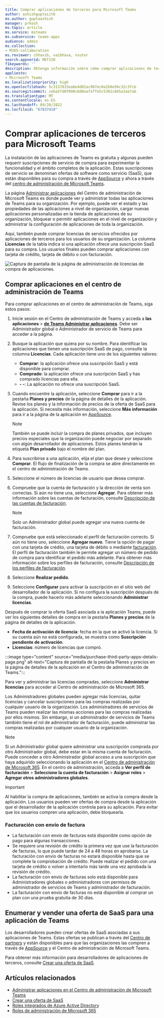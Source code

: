 ```yaml
---
title: Comprar aplicaciones de terceros para Microsoft Teams
author: ashishguptaiitb
ms.author: guptaashish
manager: prkosh
ms.topic: article
ms.service: msteams
ms.subservice: teams-apps
audience: admin
ms.collection:
- M365-collaboration
ms.reviewer: chhavib, vaibhava, nsuter
search.appverid: MET150
f1keywords: ''
description: Obtenga información sobre cómo comprar aplicaciones de terceros en la tienda de Teams con una tarjeta de crédito, una tarjeta de débito o mediante facturación.
appliesto:
- Microsoft Teams
ms.localizationpriority: high
ms.openlocfilehash: 5c3137815ea8e4d02ac987ec0a2b0e50c32c3fcb
ms.sourcegitcommit: ceba5fd8f098c8d0eafaffe5c5301c845a3ae7ab
ms.translationtype: MT
ms.contentlocale: es-ES
ms.lasthandoff: 09/20/2022
ms.locfileid: "67837410"
---
```

# <a name="purchase-third-party-apps-for-teams"></a>Comprar aplicaciones de terceros para Microsoft Teams

La instalación de las aplicaciones de Teams es gratuita y algunas pueden requerir suscripciones de servicio de compra para experimentar la funcionalidad y el ámbito completos de la aplicación. Estas suscripciones de servicio se denominan ofertas de software como servicio (SaaS), que están disponibles para su compra a través de [AppSource](https://appsource.microsoft.com/) y ahora a través del [centro de administración de Microsoft Teams](https://admin.teams.microsoft.com).

La página [Administrar aplicaciones](manage-apps.md) del Centro de administración de Microsoft Teams es donde puede ver y administrar todas las aplicaciones de Teams para su organización. Por ejemplo, puede ver el estado y las propiedades de las aplicaciones a nivel de organización, cargar nuevas aplicaciones personalizadas en la tienda de aplicaciones de su organización, bloquear o permitir aplicaciones en el nivel de organización y administrar la configuración de aplicaciones de toda la organización.

Aquí, también puede comprar licencias de servicios ofrecidos por aplicaciones de terceros para los usuarios de su organización. La columna **Licencias** de la tabla indica si una aplicación ofrece una suscripción SaaS para su compra. Los usuarios finales pueden comprar aplicaciones con tarjeta de crédito, tarjeta de débito o con facturación.

![Captura de pantalla de la página de administración de licencias de compra de aplicaciones.](media/manage-apps-new-page.png)

## <a name="purchase-apps-in-the-teams-admin-center"></a>Comprar aplicaciones en el centro de administración de Teams

Para comprar aplicaciones en el centro de administración de Teams, siga estos pasos:

1. Inicie sesión en el Centro de administración de Teams y acceda a **las aplicaciones** > **[de Teams Administrar aplicaciones](https://admin.teams.microsoft.com/policies/manage-apps)**. Debe ser Administrador global o Administrador de servicio de Teams para acceder a la página.

1. Busque la aplicación que quiera por su nombre. Para identificar las aplicaciones que tienen una suscripción SaaS de pago, consulte la columna **Licencias**. Cada aplicación tiene uno de los siguientes valores:
    * **Comprar**: la aplicación ofrece una suscripción SaaS y está disponible para comprar.  
    * **Comprado**: la aplicación ofrece una suscripción SaaS y has comprado licencias para ella.
    * **- -**: La aplicación no ofrece una suscripción SaaS.

1. Cuando encuentre la aplicación, seleccione **Comprar** para ir a la pestaña **Planes y precios** de la página de detalles de la aplicación. Revise los planes y la información de precios de la oferta de SaaS para la aplicación. Si necesita más información, seleccione **Más información** para ir a la página de la aplicación en [AppSource](https://appsource.microsoft.com/).

   > [!NOTE]
   > También se puede incluir la compra de planes privados, que incluyen precios especiales que la organización puede negociar por separado con algún desarrollador de aplicaciones. Estos planes tendrán la etiqueta **Plan privado** bajo el nombre del plan.

1. Para suscribirse a una aplicación, elija el plan que desee y seleccione **Comprar**. El flujo de finalización de la compra se abre directamente en el centro de administración de Teams.

1. Seleccione el número de licencias de usuario que desea comprar.

1. Compruebe que la cuenta de facturación y la dirección de venta son correctas. Si aún no tiene una, seleccione **Agregar**. Para obtener más información sobre las cuentas de facturación, consulte [Descripción de las cuentas de facturación](/microsoft-365/commerce/manage-billing-accounts).

   > [!NOTE]
   > Solo un Administrador global puede agregar una nueva cuenta de facturación.

1. Compruebe que está seleccionado el perfil de facturación correcto. Si aún no tiene uno, seleccione **Agregar nuevo**. Tiene la opción de pagar con una tarjeta de crédito, una tarjeta de débito o mediante [facturación](#invoice-billing). El perfil de facturación también le permite agregar un número de pedido de compra para identificar el pedido más adelante. Para obtener más información sobre los perfiles de facturación, consulte [Descripción de los perfiles de facturación](/microsoft-365/commerce/billing-and-payments/manage-billing-profiles).

1. Seleccione **Realizar pedido**.

1. Seleccione **Configurar** para activar la suscripción en el sitio web del desarrollador de la aplicación. Si no configura la suscripción después de la compra, puede hacerlo más adelante seleccionando **Administrar licencias**.

Después de comprar la oferta SaaS asociada a la aplicación Teams, puede ver los siguientes detalles de compra en la pestaña **Planes y precios** de la página de detalles de la aplicación.

* **Fecha de activación de licencia**: fecha en la que se activó la licencia. Si su cuenta aún no está configurada, se muestra como **Suscripción pendiente de activación**.
* **Licencias**: número de licencias que compró.

:::image type="content" source="media/purchase-third-party-apps-details-page.png" alt-text="Captura de pantalla de la pestaña Planes y precios en la página de detalles de la aplicación en el Centro de administración de Teams.":::

Para ver y administrar las licencias compradas, seleccione **Administrar licencias** para acceder al Centro de administración de Microsoft 365.

Los Administradores globales pueden agregar más licencias, quitar licencias y cancelar suscripciones para las compras realizadas por cualquier usuario de la organización. Los administradores de servicios de Teams pueden realizar las mismas acciones para las compras realizadas por ellos mismos. Sin embargo, si un administrador de servicios de Teams también tiene el rol de administrador de facturación, puede administrar las compras realizadas por cualquier usuario de la organización.

> [!NOTE]
> Si un Administrador global quiere administrar una suscripción comprada por otro Administrador global, debe estar en la misma cuenta de facturación. Puede conceder a otro Administrador global acceso a una suscripción que haya adquirido seleccionando la aplicación en el [Centro de administración de Microsoft 365](https://admin.microsoft.com). En el centro de administración, acceda a **Ver perfil de facturación** > **Seleccione la cuenta de facturación** > **Asignar roles** > **Agregar otros administradores globales**.

> [!IMPORTANT]
> Al habilitar la compra de aplicaciones, también se activa la compra desde la aplicación. Los usuarios pueden ver ofertas de compra desde la aplicación que el desarrollador de la aplicación controla para su aplicación. Para evitar que los usuarios compren una aplicación, debe bloquearla.

### <a name="invoice-billing"></a>Facturación con envío de factura

* La facturación con envío de facturas está disponible como opción de pago para algunas transacciones.
* Se requiere una revisión de crédito la primera vez que use la facturación de facturas, lo que puede tardar de 24 a 48 horas en aprobarse. La facturación con envío de facturas no estará disponible hasta que se complete la comprobación de crédito. Puede realizar el pedido con una tarjeta de crédito o volver a intentarlo más tarde una vez aprobada la revisión de crédito.
* La facturación con envío de facturas solo está disponible para Administradores globales o administradores con permisos de administrador de servicios de Teams y administrador de facturación.
* La facturación con envío de facturas no está disponible al comprar un plan con una prueba gratuita de 30 días.

## <a name="list-and-sell-a-saas-offer-for-a-teams-app"></a>Enumerar y vender una oferta de SaaS para una aplicación de Teams

Los desarrolladores pueden crear ofertas de SaaS asociadas a sus aplicaciones de Teams. Estas ofertas se publican a través del [Centro de partners](https://partner.microsoft.com) y están disponibles para que las organizaciones las compren a través de [AppSource](https://appsource.microsoft.com/) y el Centro de administración de Microsoft Teams.

Para obtener más información para desarrolladores de aplicaciones de terceros, consulte [Crear una oferta de SaaS](/azure/marketplace/partner-center-portal/create-new-saas-offer).

## <a name="related-articles"></a>Artículos relacionados

* [Administrar aplicaciones en el Centro de administración de Microsoft Teams](manage-apps.md)
* [Crear una oferta de SaaS](/azure/marketplace/partner-center-portal/create-new-saas-offer)
* [Roles integrados de Azure Active Directory](/azure/active-directory/roles/permissions-reference)
* [Roles de administración de Microsoft 365](/microsoft-365/admin/add-users/about-admin-roles)
